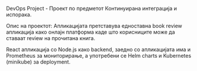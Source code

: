 DevOps Project - Проект по предметот Континуирана интеграција и испорака. 

Опис на проектот: Апликацијата претставува едноставна book review апликација како онлајн платформа каде што корисниците може да ставаат review на прочитана книга. 

React апликација со Node.js како backend, заедно со апликацијата има и Prometheus за мониторирање, а употребени се Helm charts и Kubernetes (minikube) за deployment. 
